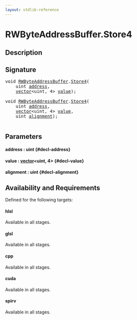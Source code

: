 ```yaml
---
layout: stdlib-reference
---
```


# RWByteAddressBuffer\.Store4

## Description





## Signature 

<pre>
<span class="code_keyword">void</span> <a href="/stdlib-reference/types/RWByteAddressBuffer/index" class="code_type">RWByteAddressBuffer</a>.<a href="/stdlib-reference/types/RWByteAddressBuffer/Store4">Store4</a>(
    <span class="code_keyword">uint</span> <a href="/stdlib-reference/types/RWByteAddressBuffer/Store4#decl-address" class="code_param">address</a>,
    <a href="/stdlib-reference/types/vector/index" class="code_type">vector</a>&lt;<span class="code_keyword">uint</span>, 4&gt; <a href="/stdlib-reference/types/RWByteAddressBuffer/Store4#decl-value" class="code_param">value</a>);

<span class="code_keyword">void</span> <a href="/stdlib-reference/types/RWByteAddressBuffer/index" class="code_type">RWByteAddressBuffer</a>.<a href="/stdlib-reference/types/RWByteAddressBuffer/Store4">Store4</a>(
    <span class="code_keyword">uint</span> <a href="/stdlib-reference/types/RWByteAddressBuffer/Store4#decl-address" class="code_param">address</a>,
    <a href="/stdlib-reference/types/vector/index" class="code_type">vector</a>&lt;<span class="code_keyword">uint</span>, 4&gt; <a href="/stdlib-reference/types/RWByteAddressBuffer/Store4#decl-value" class="code_param">value</a>,
    <span class="code_keyword">uint</span> <a href="/stdlib-reference/types/RWByteAddressBuffer/Store4#decl-alignment" class="code_param">alignment</a>);

</pre>

## Parameters

#### address  : uint {#decl-address}
#### value  : [vector](/stdlib-reference/types/vector/index)\<uint, 4\> {#decl-value}
#### alignment  : uint {#decl-alignment}

## Availability and Requirements

Defined for the following targets:

#### hlsl
Available in all stages.

#### glsl
Available in all stages.

#### cpp
Available in all stages.

#### cuda
Available in all stages.

#### spirv
Available in all stages.



